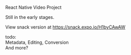 React Native Video Project  

Still in the early stages.  

View snack version at https://snack.expo.io/H1byCAwAW

todo:  
Metadata, Editing, Conversion  
And more?
  
